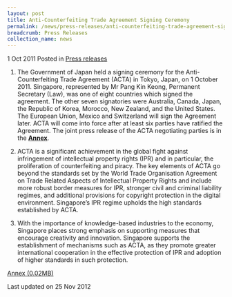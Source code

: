 ```yaml
---
layout: post
title: Anti-Counterfeiting Trade Agreement Signing Ceremony
permalink: /news/press-releases/anti-counterfeiting-trade-agreement-signing-ceremony
breadcrumb: Press Releases
collection_name: news
---
```


1 Oct 2011 Posted in [Press releases](/news/press-releases)


1. The Government of Japan held a signing ceremony for the Anti-Counterfeiting Trade Agreement (ACTA) in Tokyo, Japan, on 1 October 2011. Singapore, represented by Mr Pang Kin Keong, Permanent Secretary (Law), was one of eight countries which signed the agreement.  The other seven signatories were Australia, Canada, Japan, the Republic of Korea, Morocco, New Zealand, and the United States. The European Union, Mexico and Switzerland will sign the Agreement later.  ACTA will come into force after at least six parties have ratified the Agreement. The joint press release of the ACTA negotiating parties is in the **<u>Annex</u>**.  

2. ACTA is a significant achievement in the global fight against infringement of intellectual property rights (IPR) and in particular, the proliferation of counterfeiting and piracy. The key elements of ACTA go beyond the standards set by the World Trade Organisation Agreement on Trade Related Aspects of Intellectual Property Rights and include more robust border measures for IPR, stronger civil and criminal liability regimes, and additional provisions for copyright protection in the digital environment.  Singapore’s IPR regime upholds the high standards established by ACTA.
                                                                   
3. With the importance of knowledge-based industries to the economy, Singapore places strong emphasis on supporting measures that encourage creativity and innovation. Singapore supports the establishment of mechanisms such as ACTA, as they promote greater international cooperation in the effective protection of IPR and adoption of higher standards in such protection.

[Annex (0.02MB)](/files/news/press-releases/2011/10/linkclickcb5a.pdf) 


<p class="right-side-updated">Last updated on 25 Nov 2012 </p>
